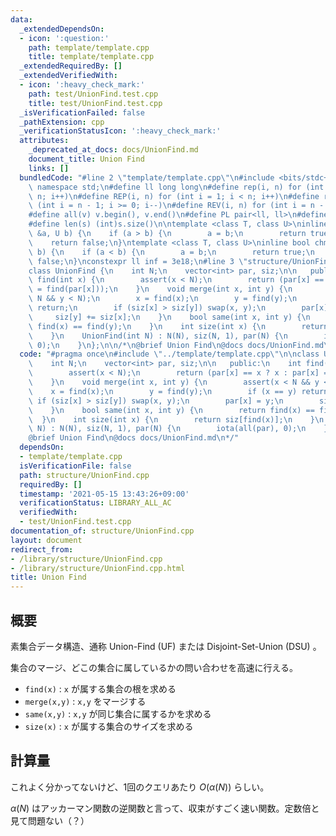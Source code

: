 ```yaml
---
data:
  _extendedDependsOn:
  - icon: ':question:'
    path: template/template.cpp
    title: template/template.cpp
  _extendedRequiredBy: []
  _extendedVerifiedWith:
  - icon: ':heavy_check_mark:'
    path: test/UnionFind.test.cpp
    title: test/UnionFind.test.cpp
  _isVerificationFailed: false
  _pathExtension: cpp
  _verificationStatusIcon: ':heavy_check_mark:'
  attributes:
    _deprecated_at_docs: docs/UnionFind.md
    document_title: Union Find
    links: []
  bundledCode: "#line 2 \"template/template.cpp\"\n#include <bits/stdc++.h>\nusing\
    \ namespace std;\n#define ll long long\n#define rep(i, n) for (int i = 0; i <\
    \ n; i++)\n#define REP(i, n) for (int i = 1; i < n; i++)\n#define rev(i, n) for\
    \ (int i = n - 1; i >= 0; i--)\n#define REV(i, n) for (int i = n - 1; i > 0; i--)\n\
    #define all(v) v.begin(), v.end()\n#define PL pair<ll, ll>\n#define PI pair<int,int>\n\
    #define len(s) (int)s.size()\n\ntemplate <class T, class U>\ninline bool chmin(T\
    \ &a, U b) {\n    if (a > b) {\n        a = b;\n        return true;\n    }\n\
    \    return false;\n}\ntemplate <class T, class U>\ninline bool chmax(T &a, U\
    \ b) {\n    if (a < b) {\n        a = b;\n        return true;\n    }\n    return\
    \ false;\n}\nconstexpr ll inf = 3e18;\n#line 3 \"structure/UnionFind.cpp\"\n\n\
    class UnionFind {\n    int N;\n    vector<int> par, siz;\n\n   public:\n    int\
    \ find(int x) {\n        assert(x < N);\n        return (par[x] == x ? x : par[x]\
    \ = find(par[x]));\n    }\n    void merge(int x, int y) {\n        assert(x <\
    \ N && y < N);\n        x = find(x);\n        y = find(y);\n        if (x == y)\
    \ return;\n        if (siz[x] > siz[y]) swap(x, y);\n        par[x] = y;\n   \
    \     siz[y] += siz[x];\n    }\n    bool same(int x, int y) {\n        return\
    \ find(x) == find(y);\n    }\n    int size(int x) {\n        return siz[find(x)];\n\
    \    }\n    UnionFind(int N) : N(N), siz(N, 1), par(N) {\n        iota(all(par),\
    \ 0);\n    }\n};\n\n/*\n@brief Union Find\n@docs docs/UnionFind.md\n*/\n"
  code: "#pragma once\n#include \"../template/template.cpp\"\n\nclass UnionFind {\n\
    \    int N;\n    vector<int> par, siz;\n\n   public:\n    int find(int x) {\n\
    \        assert(x < N);\n        return (par[x] == x ? x : par[x] = find(par[x]));\n\
    \    }\n    void merge(int x, int y) {\n        assert(x < N && y < N);\n    \
    \    x = find(x);\n        y = find(y);\n        if (x == y) return;\n       \
    \ if (siz[x] > siz[y]) swap(x, y);\n        par[x] = y;\n        siz[y] += siz[x];\n\
    \    }\n    bool same(int x, int y) {\n        return find(x) == find(y);\n  \
    \  }\n    int size(int x) {\n        return siz[find(x)];\n    }\n    UnionFind(int\
    \ N) : N(N), siz(N, 1), par(N) {\n        iota(all(par), 0);\n    }\n};\n\n/*\n\
    @brief Union Find\n@docs docs/UnionFind.md\n*/"
  dependsOn:
  - template/template.cpp
  isVerificationFile: false
  path: structure/UnionFind.cpp
  requiredBy: []
  timestamp: '2021-05-15 13:43:26+09:00'
  verificationStatus: LIBRARY_ALL_AC
  verifiedWith:
  - test/UnionFind.test.cpp
documentation_of: structure/UnionFind.cpp
layout: document
redirect_from:
- /library/structure/UnionFind.cpp
- /library/structure/UnionFind.cpp.html
title: Union Find
---
```

## 概要

素集合データ構造、通称 Union-Find (UF) または Disjoint-Set-Union (DSU) 。

集合のマージ、どこの集合に属しているかの問い合わせを高速に行える。

- ```find(x)``` : ```x``` が属する集合の根を求める
- ```merge(x,y)``` : ```x,y``` をマージする
- ```same(x,y)``` : ```x,y``` が同じ集合に属するかを求める
- ```size(x)``` : ```x``` が属する集合のサイズを求める

## 計算量

これよく分かってないけど、1回のクエリあたり $O(\alpha (N))$ らしい。

$\alpha(N)$ はアッカーマン関数の逆関数と言って、収束がすごく速い関数。定数倍と見て問題ない（？）